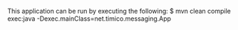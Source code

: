 This application can be run by executing the following:
$ mvn clean compile exec:java -Dexec.mainClass=net.timico.messaging.App